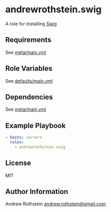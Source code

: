 andrewrothstein.swig
===========================

A role for installing [Swig](http://http://www.swig.org/)

Requirements
------------

See [meta/main.yml](meta/main.yml)

Role Variables
--------------

See [defaults/main.yml](defaults/main.yml)

Dependencies
------------

See [meta/main.yml](meta/main.yml)

Example Playbook
----------------

```yml
- hosts: servers
  roles:
    - andrewrothstein.swig
```

License
-------

MIT

Author Information
------------------

Andrew Rothstein <andrew.rothstein@gmail.com>
